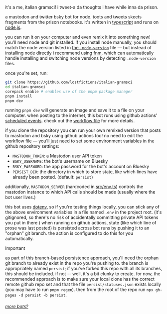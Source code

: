 it's a me, italian gramsci! i tweet-a da thoughts i have while inna da prison.

a mastodon and ~~twitter~~ bsky bot for node. toots and ~~tweets~~ skeets fragments from the prison notebooks. it's written in [typescript](https://www.typescriptlang.org/) and runs on [node.js](http://nodejs.org/).

you can run it on your computer and even remix it into something new! you'll need node and git installed. if you install node manually, you should match the node version listed in [the `.node-version`](.node-version) file — but instead of installing node directly i recommend using [fnm](https://github.com/Schniz/fnm), which can automatically handle installing and switching node versions by detecting `.node-version` files.

once you're set, run:

```sh
git clone https://github.com/lostfictions/italian-gramsci
cd italian-gramsci
corepack enable # enables use of the pnpm package manager
pnpm install
pnpm dev
```

running `pnpm dev` will generate an image and save it to a file on your computer. when posting to the internet, this bot runs using github actions' [scheduled events](https://docs.github.com/en/actions/reference/events-that-trigger-workflows#scheduled-events). check out the [workflow file](.github/workflows/twoot.yml) for more details.

if you clone the repository you can run your own remixed version that posts to mastodon and bsky using github actions too! no need to edit the workflow file — you'll just need to set some environment variables in the github repository settings:

- `MASTODON_TOKEN`: a Mastodon user API token
- `BSKY_USERNAME`: the bot's username on Bluesky
- `BSKY_PASSWORD`: the app password for the bot's account on Bluesky
- `PERSIST_DIR`: the directory in which to store state, like which lines have already been posted. (default: `persist`)

additionally, `MASTODON_SERVER` (hardcoded in [src/env.ts](src/env.ts)) controls
the mastodon instance to which API calls should be made (usually where the bot
user lives.)

this bot uses [dotenv](https://github.com/motdotla/dotenv), so if you're testing things locally, you can stick any of the above environment variables in a file named `.env` in the project root. (it's gitignored, so there's no risk of accidentally committing private API tokens you put in there.)
when running on github actions, state (like which line of prose was last posted) is persisted across bot runs by pushing it to an "orphan" git branch. the action is configured to do this for you automatically.

> [!IMPORTANT]
> as part of this branch-based persistence approach, you'll need the orphan git branch to already exist in the repo you're pushing to. the branch is appropriately named `persist`; if you've forked this repo with all its branches, this should be included. if not -- well, it's a bit clunky to create. for now, the recommended approach is to make sure your local clone has the correct remote github repo set and that the file `persist/statuses.json` exists locally (you may have to run `pnpm regen`). then from the root of the repo run `npx gh-pages -d persist -b persist`.

###### [more bots?](https://github.com/lostfictions?tab=repositories&q=botally)
